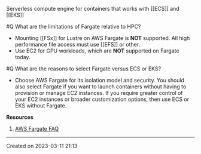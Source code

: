 Serverless compute engine for containers that works with [[ECS]] and [[EKS]]

#Q What are the limitations of Fargate relative to HPC?
- Mounting [[FSx]] for Lustre on AWS Fargate is **NOT** supported. All high performance file access must use [[EFS]] or other.
- Use EC2 for GPU workloads, which are **NOT** supported on Fargate today.

#Q What are the reasons to select Fargate versus ECS or EKS?
- Choose AWS Fargate for its isolation model and security. You should also select Fargate if you want to launch containers without having to provision or manage EC2 instances. If you require greater control of your EC2 instances or broader customization options, then use ECS or EKS without Fargate. 


**Resources**
1. [AWS Fargate FAQ](https://aws.amazon.com/fargate/faqs/?nc=sn&loc=4)

---
Created on 2023-03-11 21:13
